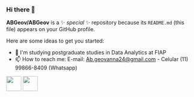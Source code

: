 ### Hi there 👋

**ABGeov/ABGeov** is a ✨ _special_ ✨ repository because its `README.md` (this file) appears on your GitHub profile.

Here are some ideas to get you started:


- 🌱 I'm studying postgraduate studies in Data Analytics at FIAP
- 📫 How to reach me: E-mail: Ab.geovanna24@gmail.com - Celular (11) 99866-8409 (Whatsapp)


<img loading="lazy" src="https://cdn.jsdelivr.net/gh/devicons/devicon/icons/java/java-original.svg" width="40" height="40"/> <img loading="lazy" src="https://cdn.jsdelivr.net/gh/devicons/devicon/icons/linux/linux-original.svg" width="40" height="40"/>

          
          



